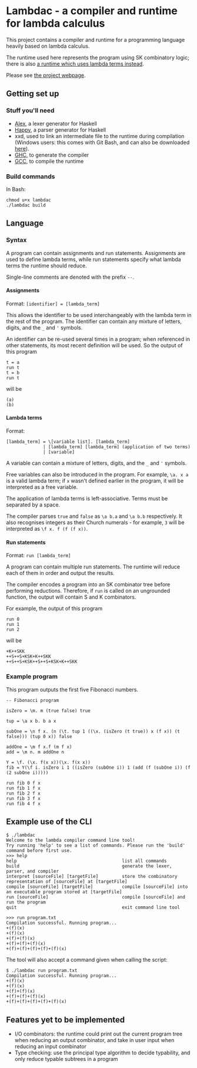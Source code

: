 # Lambdac - a compiler and runtime for lambda calculus

This project contains a compiler and runtime for a programming language heavily based on lambda calculus.

The runtime used here represents the program using SK combinatory logic; there is also [a runtime which uses lambda terms instead](https://github.com/AzureAether/lambda-runtime).

Please see [the project webpage](https://www.skyshoesmith.com/projects/lambda-language).

## Getting set up

### Stuff you'll need 
- [Alex](https://haskell-alex.readthedocs.io/en/latest/), a lexer generator for Haskell
- [Happy](https://haskell-happy.readthedocs.io/en/latest/), a parser generator for Haskell
- xxd, used to link an intermediate file to the runtime during compilation
	(Windows users: this comes with Git Bash, and can also be downloaded [here](https://sourceforge.net/projects/xxd-for-windows/)).
- [GHC](https://www.haskell.org/ghc), to generate the compiler
- [GCC](https://gcc.gnu.org/), to compile the runtime

### Build commands

In Bash:

```
chmod u+x lambdac
./lambdac build
```


## Language

### Syntax

A program can contain assignments and run statements. Assignments are used to define lambda terms, while run statements specify what lambda terms the runtime should reduce.

Single-line comments are denoted with the prefix `--`.

#### Assignments

Format: `[identifier] = [lambda_term]`

This allows the identifier to be used interchangeably with the lambda term in the rest of the program.
The identifier can contain any mixture of letters, digits, and the `_` and `'` symbols.

An identifier can be re-used several times in a program; when referenced in other statements, its most recent definition will be used. So the output of this program
```
t = a
run t
t = b 
run t
```
will be
```
(a)
(b)
```

#### Lambda terms

Format:

```
[lambda_term] = \[variable list]. [lambda_term]
              | [lambda_term] [lambda_term] (application of two terms)
              | [variable]
```
A variable can contain a mixture of letters, digits, and the `_` and `'` symbols. 

Free variables can also be introduced in the program. For example, `\a. x a` is a valid lambda term; if `x` wasn't defined earlier in the program, it will be interpreted as a free variable.

The application of lambda terms is left-associative. Terms must be separated by a space.

The compiler parses `true` and `false` as `\a b.a` and `\a b.b` respectively. It also recognises integers as their Church numerals - for example, `3` will be interpreted as `\f x. f (f (f x))`.


#### Run statements

Format: `run [lambda_term]`

A program can contain multiple run statements. The runtime will reduce each of them in order and output the results. 

The compiler encodes a program into an SK combinator tree before performing reductions. Therefore, if `run` is called on an ungrounded function, the output will contain S and K combinators.

For example, the output of this program
```
run 0
run 1
run 2
```
will be
```
+K++SKK
++S++S+KSK+K++SKK
++S++S+KSK++S++S+KSK+K++SKK
```

### Example program
This program outputs the first five Fibonacci numbers.
```
-- Fibonacci program

isZero = \m. m (true false) true

tup = \a x b. b a x 

subOne = \n f x. (n (\t. tup 1 ((\x. (isZero (t true)) x (f x)) (t false))) (tup 0 x)) false

addOne = \m f x.f (m f x)
add = \m n. m addOne n

Y = \f. (\x. f(x x))(\x. f(x x))
fib = Y(\f i. isZero i 1 ((isZero (subOne i)) 1 (add (f (subOne i)) (f (2 subOne i)))))

run fib 0 f x
run fib 1 f x
run fib 2 f x
run fib 3 f x
run fib 4 f x
```

## Example use of the CLI 
```
$ ./lambdac
Welcome to the lambda compiler command line tool!
Try running 'help' to see a list of commands. Please run the 'build' command before first use.
>>> help
help                                        list all commands
build                                       generate the lexer, parser, and compiler
interpret [sourceFile] [targetFile]         store the combinatory representation of [sourceFile] at [targetFile]
compile [sourceFile] [targetFile]           compile [sourceFile] into an executable program stored at [targetFile]
run [sourceFile]                            compile [sourceFile] and run the program
quit                                        exit command line tool

>>> run program.txt
Compilation successful. Running program...
+(f)(x)
+(f)(x)
+(f)+(f)(x)
+(f)+(f)+(f)(x)
+(f)+(f)+(f)+(f)+(f)(x)
```

The tool will also accept a command given when calling the script:

```
$ ./lambdac run program.txt
Compilation successful. Running program...
+(f)(x)
+(f)(x)
+(f)+(f)(x)
+(f)+(f)+(f)(x)
+(f)+(f)+(f)+(f)+(f)(x)
```

## Features yet to be implemented 
- I/O combinators: the runtime could print out the current program tree when reducing an output combinator, and take in user input when reducing an input combinator
- Type checking: use the principal type algorithm to decide typability, and only reduce typable subtrees in a program